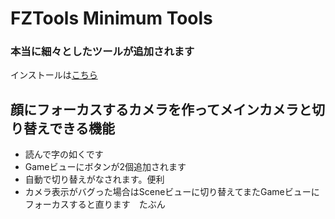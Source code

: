 # FZTools Minimum Tools

### 本当に細々としたツールが追加されます

インストールは[こちら](vcc://vpm/addRepo?url=https://gfool6.github.io/vpm-repos/vpm-list.json)

## 顔にフォーカスするカメラを作ってメインカメラと切り替えできる機能
- 読んで字の如くです
- Gameビューにボタンが2個追加されます
- 自動で切り替えがなされます。便利
- カメラ表示がバグった場合はSceneビューに切り替えてまたGameビューにフォーカスすると直ります　たぶん